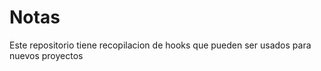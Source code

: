 # Notas

Este repositorio tiene recopilacion de hooks que pueden ser 
usados para nuevos proyectos

